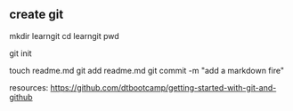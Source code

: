 
## create git

mkdir learngit
cd learngit
pwd

git init 

touch readme.md
git add readme.md
git commit -m "add a markdown fire"

resources: https://github.com/dtbootcamp/getting-started-with-git-and-github
